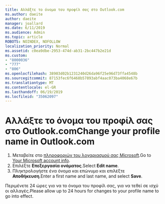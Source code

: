 ```yaml
---
title: Αλλάξτε το όνομα του προφίλ σας στο Outlook.com
ms.author: daeite
author: daeite
manager: joallard
ms.date: 6/11/2019
ms.audience: Admin
ms.topic: article
ROBOTS: NOINDEX, NOFOLLOW
localization_priority: Normal
ms.assetid: c0ea9dbe-2953-474d-ab31-2bc447b2e21d
ms.custom:
- "8000036"
- "777"
- "806"
ms.openlocfilehash: 38903d02b1231240d26da96f25e96d73ffa4548b
ms.sourcegitcommit: 87153fec6f6468b57893abf4aac073ba4068e67b
ms.translationtype: MT
ms.contentlocale: el-GR
ms.lasthandoff: 06/19/2019
ms.locfileid: "35062097"
---
```

# <a name="change-your-profile-name-in-outlookcom"></a><span data-ttu-id="de824-102">Αλλάξτε το όνομα του προφίλ σας στο Outlook.com</span><span class="sxs-lookup"><span data-stu-id="de824-102">Change your profile name in Outlook.com</span></span>

1. <span data-ttu-id="de824-103">Μεταβείτε στο [πληροφοριών του λογαριασμού σας Microsoft](https://go.microsoft.com/fwlink/p/?linkid=860841).</span><span class="sxs-lookup"><span data-stu-id="de824-103">Go to [Your Microsoft account info](https://go.microsoft.com/fwlink/p/?linkid=860841).</span></span>
2. <span data-ttu-id="de824-104">Επιλέξτε **Επεξεργασία ονόματος**.</span><span class="sxs-lookup"><span data-stu-id="de824-104">Select **Edit name**.</span></span>
3. <span data-ttu-id="de824-105">Πληκτρολογήστε ένα όνομα και επώνυμο και επιλέξτε **Αποθήκευση**.</span><span class="sxs-lookup"><span data-stu-id="de824-105">Enter a first name and last name, and select **Save**.</span></span>

<span data-ttu-id="de824-106">Περιμένετε 24 ώρες για να το όνομα του προφίλ σας, για να τεθεί σε ισχύ οι αλλαγές.</span><span class="sxs-lookup"><span data-stu-id="de824-106">Please allow up to 24 hours for changes to your profile name to go into effect.</span></span>